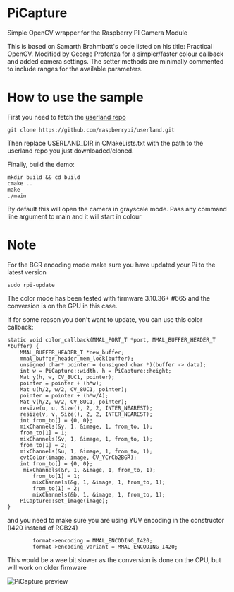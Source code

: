PiCapture
=========

Simple OpenCV wrapper for the Raspberry PI Camera Module

This is based on Samarth Brahmbatt's code listed on his title:
Practical OpenCV.
Modified by George Profenza for a simpler/faster colour callback
and added camera settings. The setter methods are minimally commented
to include ranges for the available parameters.

How to use the sample
=====================

First you need to fetch the [userland repo](http://github.com/raspberypi/userland)

```
git clone https://github.com/raspberrypi/userland.git
```

Then replace USERLAND_DIR in CMakeLists.txt with the path to the userland repo
you just downloaded/cloned.

Finally, build the demo:

```
mkdir build && cd build
cmake ..
make
./main
```
By default this will open the camera in grayscale mode.
Pass any command line argument to main and it will start in colour

Note
====
For the BGR encoding mode make sure you have updated your Pi to the latest version
```
sudo rpi-update
```
The color mode has been tested with firmware 3.10.36+ #665
and the conversion is on the GPU in this case.

If for some reason you don't want to update, you can use this color callback:
```
static void color_callback(MMAL_PORT_T *port, MMAL_BUFFER_HEADER_T *buffer) {
	MMAL_BUFFER_HEADER_T *new_buffer;
	mmal_buffer_header_mem_lock(buffer);
	unsigned char* pointer = (unsigned char *)(buffer -> data);
	int w = PiCapture::width, h = PiCapture::height;
	Mat y(h, w, CV_8UC1, pointer);
	pointer = pointer + (h*w);
	Mat u(h/2, w/2, CV_8UC1, pointer);
	pointer = pointer + (h*w/4);
	Mat v(h/2, w/2, CV_8UC1, pointer);
	resize(u, u, Size(), 2, 2, INTER_NEAREST);
	resize(v, v, Size(), 2, 2, INTER_NEAREST);
	int from_to[] = {0, 0};
	mixChannels(&y, 1, &image, 1, from_to, 1);
	from_to[1] = 1;
	mixChannels(&v, 1, &image, 1, from_to, 1);
	from_to[1] = 2;
	mixChannels(&u, 1, &image, 1, from_to, 1);
	cvtColor(image, image, CV_YCrCb2BGR);
	int from_to[] = {0, 0};
	 mixChannels(&r, 1, &image, 1, from_to, 1);
    	from_to[1] = 1;
    	mixChannels(&g, 1, &image, 1, from_to, 1);
    	from_to[1] = 2;
    	mixChannels(&b, 1, &image, 1, from_to, 1);
	PiCapture::set_image(image);
}
```
and you need to make sure you are using YUV encoding in the constructor (I420 instead of RGB24) 
```
		format->encoding = MMAL_ENCODING_I420;
		format->encoding_variant = MMAL_ENCODING_I420;

```
This would be a wee bit slower as the conversion is done on the CPU, but will work on older firmware

![PiCapture preview](http://lifesine.eu/rpi/PiCapture.png)